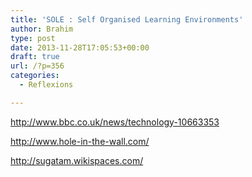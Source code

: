 ```yaml
---
title: 'SOLE : Self Organised Learning Environments'
author: Brahim
type: post
date: 2013-11-28T17:05:53+00:00
draft: true
url: /?p=356
categories:
  - Reflexions

---
```

http://www.bbc.co.uk/news/technology-10663353

http://www.hole-in-the-wall.com/

http://sugatam.wikispaces.com/